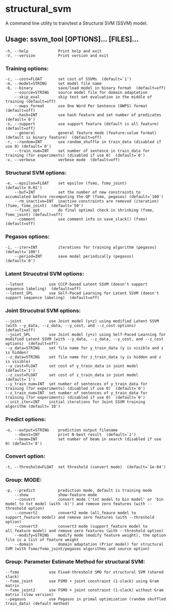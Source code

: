 # structural_svm

A command line utility to train/test a Structural SVM (SSVM) model.

## Usage: ssvm_tool [OPTIONS]... [FILES]...

    -h, --help             Print help and exit
    -V, --version          Print version and exit

### Training options:
    -c, --cost=FLOAT       set cost of SSVMs  (default=`1')
    -m, --model=STRING     set model file name
    -b, --binary           save/load model in binary format  (default=off)
        --source=STRING    source model file for domain adaptation
        --skip_eval        skip test set evaluation in the middle of training (default=off)
        --owps_format      use One Word Per Sentence (OWPS) format (default=off)
        --hash=INT         use hash feature and set number of predicates (default=`0')
    -s, --support          use support feature (default is all feature) (default=off)
        --general          general feature mode (feature:value format) (default is binary feature)  (default=off)
    -r, --random=INT       use random_shuffle in train_data (disabled if use 0) (default=`0')
        --train_num=INT    set number of sentence in train_data for training (for experiments) (disabled if use 0)  (default=`0')
    -v, --verbose          verbose mode  (default=off)

### Structural SVM options:
    -e, --epsilon=FLOAT    set epsilon (fsmo, fsmo_joint)  (default=`0.01')
        --buf=INT          set the number of new constraints to accumulated before recomputing the QP (fsmo, pegasos) (default=`100')
        --rm_inactive=INT  inactive constraints are removed (iteration) (fsmo, fsmo_joint)  (default=`50')
        --final_opt        do final optimal check in shrinking (fsmo, fsmo_joint) (default=off)
        --comment          use comment info in save_slack() (fsmo) (default=off)

### Pegasos options:
    -i, --iter=INT         iterations for training algorithm (pegasos) (default=`100')
        --period=INT       save model periodically (pegasos)  (default=`0')

### Latent Strucutral SVM options:
    --latent           use CCCP-based Latent SSVM (doesn't support sequence labeling)  (default=off)
    --latent_SPL       use Self-Paced Learning for Latent SSVM (doesn't support sequence labeling)  (default=off)

### Joint Strucutral SVM options:
    --joint            use Joint model (y+z) using modified Latent SSVM (with --y_data, --z_data, --y_cost, and --z_cost options)  (default=off)
    --joint_SPL        use Joint model (y+z) using Self-Paced Learning for modified Latent SSVM (with --y_data, --z_data, --y_cost, and --z_cost options)  (default=off)
    --y_data=STRING    set file name for y_train_data (y is visible and z is hidden)
    --z_data=STRING    set file name for z_train_data (y is hidden and z is visible)
    --y_cost=FLOAT     set cost of y_train_data in joint model  (default=`1')
    --z_cost=FLOAT     set cost of z_train_data in joint model  (default=`1')
    --y_train_num=INT  set number of sentences of y_train_data for training (for experiments) (disabled if use 0)  (default=`0')
    --z_train_num=INT  set number of sentences of y_train_data for training (for experiments) (disabled if use 0)  (default=`0')
    --init_iter=INT    initial iterations for Joint SSVM training algorithm (default=`10')

### Predict options:
    -o, --output=STRING    prediction output filename
        --nbest=INT        print N-best result  (default=`1')
        --beam=INT         set number of beam in search (disabled if use 0) (default=`0')

### Convert option:
    -t, --threshold=FLOAT  set threshold (convert mode)  (default=`1e-04')

### Group: MODE:
    -p, --predict          prediction mode, default is training mode
        --show             show-feature mode
        --convert          convert mode ('txt model to bin model' or 'bin model to txt model (with -b)') and remove zero features (with --threshold option)
        --convert2         convert2 mode (all_feaure model to support_feature model) and remove zero features (with --threshold option)
        --convert3         convert3 mode (support_feature model to all_feature model) and remove zero features (with --threshold option)
        --modify=STRING    modify mode (modify feature weight), the option file is a list of feature weight
        --domain           domain adaptation (Prior model) for structural SVM (with fsmo/fsmo_joint/pegasos algorithms and source option)

### Group: Parameter Estimate Method for structural SVM:
    --fsmo             use Fixed-threshold SMO for structural SVM (shared slack)
    --fsmo_joint       use FSMO + joint constraint (1-slack) using Gram matrix
    --fsmo_joint2      use FSMO + joint constraint (1-slack) without Gram matrix (slow version)
    --pegasos          use Pegasos in primal optimization (random shuffled train_data) (default method)
